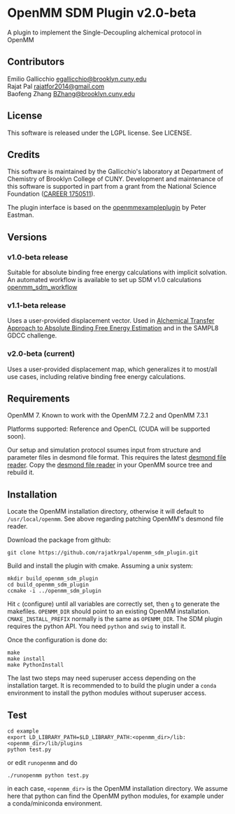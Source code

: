# OpenMM SDM Plugin v2.0-beta

A plugin to implement the Single-Decoupling alchemical protocol in OpenMM

## Contributors

Emilio Gallicchio <egallicchio@brooklyn.cuny.edu>  
Rajat Pal <rajatfor2014@gmail.com>  
Baofeng Zhang <BZhang@brooklyn.cuny.edu>  


## License

This software is released under the LGPL license. See LICENSE.

## Credits

This software is maintained by the Gallicchio's laboratory at Department of Chemistry of Brooklyn College of CUNY. Development and maintenance of this software is supported in part from a grant from the National Science Foundation ([CAREER 1750511](https://www.nsf.gov/awardsearch/showAward?AWD_ID=1750511&HistoricalAwards=false)).

The plugin interface is based on the [openmmexampleplugin](https://github.com/peastman/openmmexampleplugin) by Peter Eastman.

## Versions
 
### v1.0-beta release

Suitable for absolute binding free energy calculations with implicit solvation. An automated workflow is available to set up SDM v1.0 calculations [openmm_sdm_workflow](https://github.com/egallicc/openmm_sdm_workflow)

### v1.1-beta release

Uses a user-provided displacement vector. Used in [Alchemical Transfer Approach to Absolute Binding Free Energy Estimation](https://arxiv.org/abs/2101.07894) and in the SAMPL8 GDCC challenge.

### v2.0-beta (current)

Uses a user-provided displacement map, which generalizes it to most/all use cases, including relative binding free energy calculations. 

## Requirements

OpenMM 7. Known to work with the OpenMM 7.2.2 and OpenMM 7.3.1

Platforms supported: Reference and OpenCL (CUDA will be supported soon).

Our setup and simulation protocol ssumes input from structure and parameter files in desmond file format. This requires the latest [desmond file reader](https://github.com/egallicc/openmm/blob/master/wrappers/python/simtk/openmm/app/desmonddmsfile.py). Copy the [desmond file reader](https://github.com/egallicc/openmm/blob/master/wrappers/python/simtk/openmm/app/desmonddmsfile.py) in your OpenMM source tree and rebuild it.

## Installation

Locate the OpenMM installation directory, otherwise it will default to `/usr/local/openmm`. See above regarding patching OpenMM's desmond file reader.

Download the package from github:

```
git clone https://github.com/rajatkrpal/openmm_sdm_plugin.git
```


Build and install the plugin with cmake. Assuming a unix system:

```
mkdir build_openmm_sdm_plugin
cd build_openmm_sdm_plugin
ccmake -i ../openmm_sdm_plugin
```

Hit `c` (configure) until all variables are correctly set, then `g` to generate the makefiles. `OPENMM_DIR` should point to an existing OpenMM installation. `CMAKE_INSTALL_PREFIX` normally is the same as `OPENMM_DIR`. The SDM plugin requires the python API. You need `python` and `swig` to install it.

Once the configuration is done do:

```
make
make install
make PythonInstall
```

The last two steps may need superuser access depending on the installation target. It is recommended to to build the plugin under a `conda` environment to install the python modules without superuser access.

## Test


```
cd example
export LD_LIBRARY_PATH=$LD_LIBRARY_PATH:<openmm_dir>/lib:<openmm_dir>/lib/plugins
python test.py
```

or edit `runopenmm` and do

```
./runopenmm python test.py
```

in each case, `<openmm_dir>` is the OpenMM installation directory. We assume here that python can find the OpenMM python modules, for example under a conda/miniconda environment.

